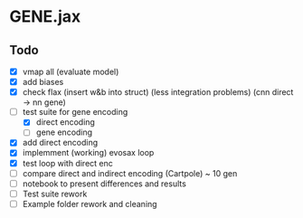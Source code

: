 # GENE.jax

## Todo

- [x] vmap all (evaluate model)
- [x] add biases
- [x] check flax (insert w&b into struct) (less integration problems) (cnn direct -> nn gene)
- [ ] test suite for gene encoding
    - [x] direct encoding
    - [ ] gene encoding
- [x] add direct encoding
- [x] implemment (working) evosax loop
- [x] test loop with direct enc
- [ ] compare direct and indirect encoding (Cartpole) ~ 10 gen
- [ ] notebook to present differences and results
- [ ] Test suite rework
- [ ] Example folder rework and cleaning
